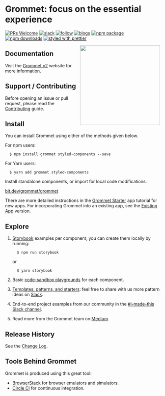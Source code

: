 # Grommet: focus on the essential experience

[![PRs Welcome](https://img.shields.io/badge/pr's-welcome-7d4cdb.svg)][contributing]
[![slack](https://img.shields.io/badge/join%20the%20community-slack-fd6fff.svg)][slack]
[![follow](https://img.shields.io/twitter/follow/grommet_io.svg?label=follow%20&style=social)][twitter]
[![blogs](https://img.shields.io/badge/view%20blogs%20on-medium-000000.svg)][medium]
[![npm package](https://img.shields.io/npm/v/grommet.svg?color=ffca58)][npm]
[![npm downloads](https://img.shields.io/npm/dm/grommet.svg?color=3d138d)][npm]
[![styled with prettier](https://img.shields.io/badge/styled_with-prettier-ff69b4.svg)][prettier]

<img align="right" height="260" src="https://v2.grommet.io/img/stak-hurrah.svg">

## Documentation

Visit the [Grommet v2] website for more information.

## Support / Contributing

Before opening an issue or pull request, please read the [Contributing] guide.

## Install

You can install Grommet using either of the methods given below.

For npm users:

```shell
  $ npm install grommet styled-components --save
```

For Yarn users:

```shell
  $ yarn add grommet styled-components
```

Install standalone components, or import for local code modifications:

[bit.dev/grommet/grommet](https://bit.dev/grommet/grommet)

There are more detailed instructions in the [Grommet Starter] app tutorial for
new apps. For incorporating Grommet into an existing app, see the [Existing App]
version.

## Explore

1. [Storybook] examples per component, you can create them locally by running:

   ```shell
     $ npm run storybook
   ```

   or

   ```shell
     $ yarn storybook
   ```

1. Basic [code-sandbox playgrounds][playground] for each component.
1. [Templates, patterns, and starters][sandboxes]: feel free to share with us
   more pattern ideas on [Slack].
1. End-to-end project examples from our community in the
   [#i-made-this Slack channel][slack].
1. Read more from the Grommet team on [Medium].

## Release History

See the [Change Log].

## Tools Behind Grommet

Grommet is produced using this great tool:

- [BrowserStack] for browser emulators and simulators.
- [Circle CI] for continuous integration.

[browserstack]: https://www.browserstack.com/
[change log]: https://github.com/grommet/grommet/wiki/Change-Log
[circle ci]: https://circleci.com/gh/grommet/grommet/
[contributing]: CONTRIBUTING.md
[existing app]: https://github.com/grommet/grommet-starter-existing-app
[grommet starter]: https://github.com/grommet/grommet-starter-new-app
[grommet v2]: https://v2.grommet.io/
[medium]: https://medium.com/grommet-io
[npm]: https://www.npmjs.com/package/grommet
[playground]: https://codesandbox.io/s/github/grommet/grommet-sandbox
[prettier]: https://github.com/prettier/prettier
[sandboxes]: https://codesandbox.io/u/grommetux/sandboxes
[slack]: http://slackin.grommet.io
[storybook]: https://storybook.grommet.io
[twitter]: https://twitter.com/grommet_io

